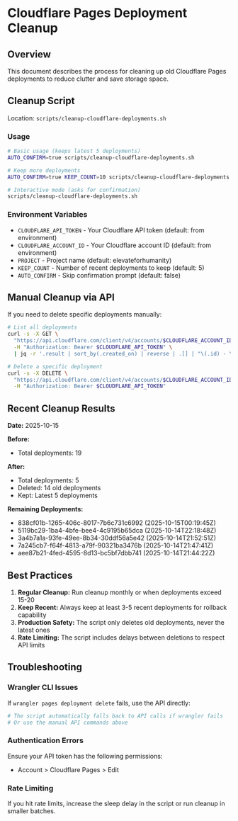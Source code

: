 # Cloudflare Pages Deployment Cleanup

## Overview

This document describes the process for cleaning up old Cloudflare Pages deployments to reduce clutter and save storage space.

## Cleanup Script

Location: `scripts/cleanup-cloudflare-deployments.sh`

### Usage

```bash
# Basic usage (keeps latest 5 deployments)
AUTO_CONFIRM=true scripts/cleanup-cloudflare-deployments.sh

# Keep more deployments
AUTO_CONFIRM=true KEEP_COUNT=10 scripts/cleanup-cloudflare-deployments.sh

# Interactive mode (asks for confirmation)
scripts/cleanup-cloudflare-deployments.sh
```

### Environment Variables

- `CLOUDFLARE_API_TOKEN` - Your Cloudflare API token (default: from environment)
- `CLOUDFLARE_ACCOUNT_ID` - Your Cloudflare account ID (default: from environment)
- `PROJECT` - Project name (default: elevateforhumanity)
- `KEEP_COUNT` - Number of recent deployments to keep (default: 5)
- `AUTO_CONFIRM` - Skip confirmation prompt (default: false)

## Manual Cleanup via API

If you need to delete specific deployments manually:

```bash
# List all deployments
curl -s -X GET \
  "https://api.cloudflare.com/client/v4/accounts/$CLOUDFLARE_ACCOUNT_ID/pages/projects/$PROJECT/deployments" \
  -H "Authorization: Bearer $CLOUDFLARE_API_TOKEN" \
  | jq -r '.result | sort_by(.created_on) | reverse | .[] | "\(.id) - \(.created_on)"'

# Delete a specific deployment
curl -s -X DELETE \
  "https://api.cloudflare.com/client/v4/accounts/$CLOUDFLARE_ACCOUNT_ID/pages/projects/$PROJECT/deployments/$DEPLOYMENT_ID" \
  -H "Authorization: Bearer $CLOUDFLARE_API_TOKEN"
```

## Recent Cleanup Results

**Date:** 2025-10-15

**Before:**
- Total deployments: 19

**After:**
- Total deployments: 5
- Deleted: 14 old deployments
- Kept: Latest 5 deployments

**Remaining Deployments:**
- 838cf01b-1265-406c-8017-7b6c731c6992 (2025-10-15T00:19:45Z)
- 5119bc29-1ba4-4bfe-bee4-4c9195b65dca (2025-10-14T22:18:48Z)
- 3a4b7a1a-93fe-49ee-8b34-30ddf56a5e42 (2025-10-14T21:52:51Z)
- 7a245cb7-f64f-4813-a79f-90321ba3476b (2025-10-14T21:47:41Z)
- aee87b21-4fed-4595-8d13-bc5bf7dbb741 (2025-10-14T21:44:22Z)

## Best Practices

1. **Regular Cleanup:** Run cleanup monthly or when deployments exceed 15-20
2. **Keep Recent:** Always keep at least 3-5 recent deployments for rollback capability
3. **Production Safety:** The script only deletes old deployments, never the latest ones
4. **Rate Limiting:** The script includes delays between deletions to respect API limits

## Troubleshooting

### Wrangler CLI Issues

If `wrangler pages deployment delete` fails, use the API directly:

```bash
# The script automatically falls back to API calls if wrangler fails
# Or use the manual API commands above
```

### Authentication Errors

Ensure your API token has the following permissions:
- Account > Cloudflare Pages > Edit

### Rate Limiting

If you hit rate limits, increase the sleep delay in the script or run cleanup in smaller batches.
